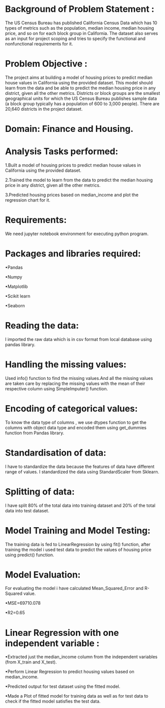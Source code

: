 # Background of Problem Statement :
The US Census Bureau has published California Census Data which has 10 types of metrics such as the population, median income, median housing price, and so on for each block group in California. The dataset also serves as an input for project scoping and tries to specify the functional and nonfunctional requirements for it.

# Problem Objective :
The project aims at building a model of housing prices to predict median house values in California using the provided dataset. This model should learn from the data and be able to predict the median housing price in any district, given all the other metrics.
Districts or block groups are the smallest geographical units for which the US Census Bureau publishes sample data (a block group typically has a population of 600 to 3,000 people). There are 20,640 districts in the project dataset.

# Domain: Finance and Housing.

# Analysis Tasks performed:

1.Built a model of housing prices to predict median house values in California using the provided dataset.

2.Trained the model to learn from the data to predict the median housing price in any district, given all the other metrics.

3.Predicted housing prices based on median_income and plot the regression chart for it.

# Requirements:
We need jupyter notebook environment for executing python program.

# Packages and libraries required:


•Pandas

•Numpy

•Matplotlib

•Scikit learn

•Seaborn

# Reading the data:
I imported the raw data which is in csv format from local database using pandas library.

# Handling the missing values: 
Used info() function to find the missing values.And all the missing values are taken care by replacing the missing values with the mean of their respective column using SimpleImputer() function.

# Encoding of categorical values: 
To know the data type of columns , we use dtypes function to get the columns with object data type and encoded them using get_dummies function from Pandas library.

# Standardisation of data: 
I have to standardize the data because the features of data have different range of values. I standardized the data using StandardScaler from Sklearn.

# Splitting of data:
I have split  80% of the total data into training dataset and 20% of the total data into test dataset.

# Model Training and Model Testing: 
The training data is fed to LinearRegression by using fit() function, after training the model i used test data to predict the values of housing price using predict() function.

# Model Evaluation:
For evaluating the model i have calculated Mean_Squared_Error and R-Squared value.

•MSE=69710.078

•R2=0.65

# Linear Regression with one independent variable :
•Extracted just the median_income column from the independent variables (from X_train and X_test).


•Perform Linear Regression to predict housing values based on median_income.


•Predicted output for test dataset using the fitted model.


•Made a Plot of fitted model for training data as well as for test data to check if the fitted model satisfies the test data.



